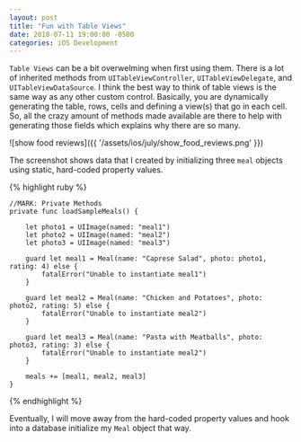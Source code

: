```yaml
---
layout: post
title: "Fun with Table Views"
date: 2018-07-11 19:00:00 -0500
categories: iOS Development 
---
```


`Table Views` can be a bit overwelming when first using them. There is a lot of inherited methods from `UITableViewController`, `UITableViewDelegate`, and `UITableViewDataSource`. I think the best way to think of table views is the same way as any other custom control. Basically, you are dynamically generating the table, rows, cells and defining a view(s) that go in each cell. So, all the crazy amount of methods made available are there to help with generating those fields which explains why there are so many. 

![show food reviews]({{ '/assets/ios/july/show_food_reviews.png' }})

The screenshot shows data that I created by initializing three `meal` objects using static, hard-coded property values. 


{% highlight ruby %} 

    //MARK: Private Methods
    private func loadSampleMeals() {
        
        let photo1 = UIImage(named: "meal1")
        let photo2 = UIImage(named: "meal2")
        let photo3 = UIImage(named: "meal3")

        guard let meal1 = Meal(name: "Caprese Salad", photo: photo1, rating: 4) else {
            fatalError("Unable to instantiate meal1")
        }

        guard let meal2 = Meal(name: "Chicken and Potatoes", photo: photo2, rating: 5) else {
            fatalError("Unable to instantiate meal2")
        }

        guard let meal3 = Meal(name: "Pasta with Meatballs", photo: photo3, rating: 3) else {
            fatalError("Unable to instantiate meal2")
        }

        meals += [meal1, meal2, meal3]
    }


{% endhighlight %}

Eventually, I will move away from the hard-coded property values and hook into a database initialize my `Meal` object that way.




